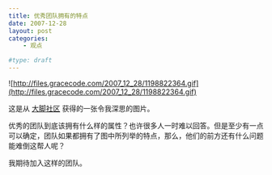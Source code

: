 ```yaml
---
title: 优秀团队拥有的特点
date: 2007-12-28
layout: post
categories:
    - 观点

#type: draft
---
```


![http://files.gracecode.com/2007_12_28/1198822364.gif](http://files.gracecode.com/2007_12_28/1198822364.gif)

这是从 [大脚社区](http://www.footbig.com/kernel) 获得的一张令我深思的图片。

优秀的团队到底该拥有什么样的属性？也许很多人一时难以回答。但是至少有一点可以确定，团队如果都拥有了图中所列举的特点，那么，他们的前方还有什么问题能难倒这帮人呢？

我期待加入这样的团队。
